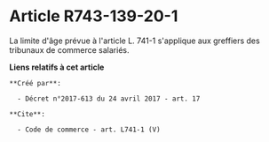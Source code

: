 # Article R743-139-20-1

La limite d'âge prévue à l'article L. 741-1 s'applique aux greffiers des tribunaux de commerce salariés.

**Liens relatifs à cet article**

	**Créé par**:

	  - Décret n°2017-613 du 24 avril 2017 - art. 17

	**Cite**:

	  - Code de commerce - art. L741-1 (V)
